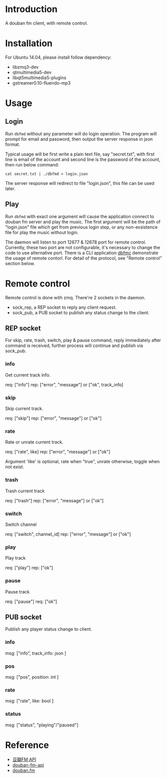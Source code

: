 # Introduction
A douban fm client, with remote control.

# Installation

For Ubuntu 14.04, please install follow dependency:
- libzmq3-dev
- qtmultimedia5-dev
- libqt5multimedia5-plugins
- gstreamer0.10-fluendo-mp3

# Usage
## Login
Run ``dbfmd`` without any parameter will do login operation. The program will prompt for email and password, then output the server response in json format.

Typical usage will be first write a plain text file, say "secret.txt", with first line is email of the account and second line is the password of the account, then run below command:
```
cat secret.txt | ./dbfmd > login.json
```
The server response will redirect to file "login.json", this file can be used later.

## Play
Run ``dbfmd`` with exact one argument will cause the application connect to douban fm server and play the music. The first argument will be the path of "login.json" file which get from previous login step, or any non-exsistence file for play the music without login.

The daemon will listen to port 12677 & 12678 port for remote control. Currently, these two port are not configurable, it's necessary to change the code to use alternative port. There is a CLI application [dbfmc](https://github.com/yuchangyuan/dbfmc) demonstrate the usage of remote contorl. For detail of the protocol, see "Remote control" section below.

# Remote control
Remote control is done with zmq. There're 2 sockets in the daemon.

* sock_rep, a REP socket to reply any client request.
* sock_pub, a PUB socket to publish any status change to the client.

## REP socket
For skip, rate, trash, switch, play & pause command, reply immediately after command is received, further process will continue and publish via sock_pub.

### info
Get current track info.

req: ["info"]
rep: ["error", "message"] or ["ok", track_info]

### skip
Skip current track.

req: ["skip"]
rep: ["error", "message"] or ["ok"]
### rate
Rate or unrate current track.

req: ["rate", like]
rep: ["error", "message"] or ["ok"]

Argument 'like' is optional, rate when "true", unrate otherwise, toggle when not exist.

### trash
Trash current track

req: ["trash"]
rep: ["error", "message"] or ["ok"]

### switch
Switch channel

req: ["switch", channel_id]
rep: ["error", "message"] or ["ok"]

### play
Play track

req: ["play"]
rep: ["ok"]

### pause
Pause track

req: ["pause"]
req: ["ok"]

## PUB socket
Publish any player status change to client.

### info
msg: ["info", track_info: json ]

### pos
msg: ["pos", position: int ]

### rate
msg: ["rate", like: bool ]

### status
msg: ["status", "playing"/"paused"]

# Reference
* [豆瓣FM API](https://github.com/zonyitoo/doubanfm-qt/wiki/%E8%B1%86%E7%93%A3FM-API)
* [douban-fm-api](https://github.com/akfish/fm-terminal/blob/master/douban-fm-api.md)
* [douban.fm](https://github.com/turingou/douban.fm)
